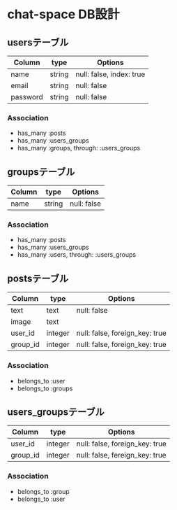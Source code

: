 # chat-space DB設計

## usersテーブル
|Column|type|Options|
|------|----|-------|
|name|string|null: false, index: true|
|email|string|null: false|
|password|string|null: false|
### Association
- has_many :posts
- has_many :users_groups
- has_many :groups, through: :users_groups

## groupsテーブル
|Column|type|Options|
|------|----|-------|
|name|string|null: false|
### Association
- has_many :posts
- has_many :users_groups
- has_many :users, through: :users_groups


## postsテーブル
|Column|type|Options|
|------|----|-------|
|text|text|null: false|
|image|text||
|user_id|integer|null: false, foreign_key: true|
|group_id|integer|null: false, foreign_key: true|
### Association
- belongs_to :user
- belongs_to :groups

## users_groupsテーブル
|Column|type|Options|
|------|----|-------|
|user_id|integer|null: false, foreign_key: true|
|group_id|integer|null: false, fereign_key: true|
### Association
- belongs_to :group
- belongs_to :user